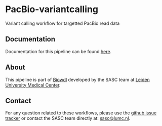 # PacBio-variantcalling
Variant calling workflow for targetted PacBio read data

## Documentation
Documentation for this pipeline can be
found [here](https://biowdl.github.io/PacBio-variantcalling).

## About
This pipeline is part of [Biowdl](https://github.com/biowdl) developed by the
SASC team at [Leiden University Medical Center](https://www.lumc.nl/).

## Contact
<p>
  <!-- Obscure e-mail address for spammers -->
For any question related to these workflows, please use the
<a href="https://github.com/biowdl/PacBio-variantcalling/issues">github issue tracker</a>
or contact the SASC team directly at: 
<a href="&#109;&#97;&#105;&#108;&#116;&#111;&#58;&#115;&#97;&#115;&#99;&#64;&#108;&#117;&#109;&#99;&#46;&#110;&#108;">
&#115;&#97;&#115;&#99;&#64;&#108;&#117;&#109;&#99;&#46;&#110;&#108;</a>.
</p>
